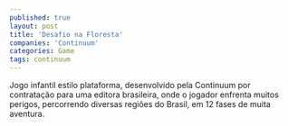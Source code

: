 ```yaml
---
published: true
layout: post
title: 'Desafio na Floresta'
companies: 'Continuum'
categories: Game
tags: continuum
---
```

Jogo infantil estilo plataforma, desenvolvido pela Continuum por contratação para uma editora brasileira, onde o jogador enfrenta muitos perigos, percorrendo diversas regiões do Brasil, em 12 fases de muita aventura.